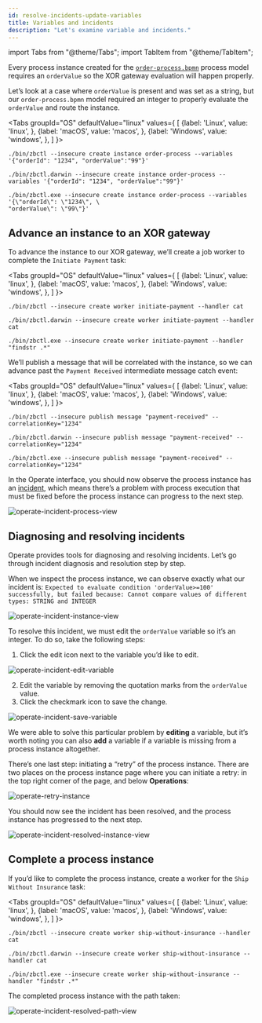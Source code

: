 ```yaml
---
id: resolve-incidents-update-variables
title: Variables and incidents
description: "Let's examine variable and incidents."
---
```


import Tabs from "@theme/Tabs";
import TabItem from "@theme/TabItem";

Every process instance created for the [`order-process.bpmn`](/bpmn/operate/order-process.bpmn) process model requires an `orderValue` so the XOR gateway evaluation will happen properly.

Let’s look at a case where `orderValue` is present and was set as a string, but our `order-process.bpmn` model required an integer to properly evaluate the `orderValue` and route the instance.

<Tabs groupId="OS" defaultValue="linux" values={
[
{label: 'Linux', value: 'linux', },
{label: 'macOS', value: 'macos', },
{label: 'Windows', value: 'windows', },
]
}>

<TabItem value='linux'>

```
./bin/zbctl --insecure create instance order-process --variables '{"orderId": "1234", "orderValue":"99"}'
```

</TabItem>

<TabItem value='macos'>

```
./bin/zbctl.darwin --insecure create instance order-process --variables '{"orderId": "1234", "orderValue":"99"}'
```

</TabItem>

<TabItem value='windows'>

```
./bin/zbctl.exe --insecure create instance order-process --variables '{\"orderId\": \"1234\", \
"orderValue\": \"99\"}'
```

</TabItem>
</Tabs>

## Advance an instance to an XOR gateway

To advance the instance to our XOR gateway, we’ll create a job worker to complete the `Initiate Payment` task:

<Tabs groupId="OS" defaultValue="linux" values={
[
{label: 'Linux', value: 'linux', },
{label: 'macOS', value: 'macos', },
{label: 'Windows', value: 'windows', },
]
}>

<TabItem value='linux'>

```
./bin/zbctl --insecure create worker initiate-payment --handler cat
```

</TabItem>

<TabItem value='macos'>

```
./bin/zbctl.darwin --insecure create worker initiate-payment --handler cat
```

</TabItem>

<TabItem value='windows'>

```
./bin/zbctl.exe --insecure create worker initiate-payment --handler "findstr .*"
```

</TabItem>
</Tabs>

We’ll publish a message that will be correlated with the instance, so we can advance past the `Payment Received` intermediate message catch event:

<Tabs groupId="OS" defaultValue="linux" values={
[
{label: 'Linux', value: 'linux', },
{label: 'macOS', value: 'macos', },
{label: 'Windows', value: 'windows', },
]
}>

<TabItem value='linux'>

```
./bin/zbctl --insecure publish message "payment-received" --correlationKey="1234"
```

</TabItem>

<TabItem value='macos'>

```
./bin/zbctl.darwin --insecure publish message "payment-received" --correlationKey="1234"
```

</TabItem>

<TabItem value='windows'>

```
./bin/zbctl.exe --insecure publish message "payment-received" --correlationKey="1234"
```

</TabItem>
</Tabs>

In the Operate interface, you should now observe the process instance has an [incident](/components/concepts/incidents.md), which means there’s a problem with process execution that must be fixed before the process instance can progress to the next step.

![operate-incident-process-view](../../../images/operate/operate-process-view-incident.png)

## Diagnosing and resolving incidents

Operate provides tools for diagnosing and resolving incidents. Let’s go through incident diagnosis and resolution step by step.

When we inspect the process instance, we can observe exactly what our incident is: `Expected to evaluate condition 'orderValue>=100' successfully, but failed because: Cannot compare values of different types: STRING and INTEGER`

![operate-incident-instance-view](../../../images/operate/operate-view-instance-incident.png)

To resolve this incident, we must edit the `orderValue` variable so it’s an integer. To do so, take the following steps:

1. Click the edit icon next to the variable you’d like to edit.

![operate-incident-edit-variable](../../../images/operate/operate-view-instance-edit-icon.png)

2. Edit the variable by removing the quotation marks from the `orderValue` value.
3. Click the checkmark icon to save the change.

![operate-incident-save-variable](../../../images/operate/operate-view-instance-save-variable-icon.png)

We were able to solve this particular problem by **editing** a variable, but it’s worth noting you can also **add** a variable if a variable is missing from a process instance altogether.

There’s one last step: initiating a “retry” of the process instance. There are two places on the process instance page where you can initiate a retry: in the top right corner of the page, and below **Operations**:

![operate-retry-instance](../../../images/operate/operate-process-retry-incident.png)

You should now see the incident has been resolved, and the process instance has progressed to the next step.

![operate-incident-resolved-instance-view](../../../images/operate/operate-incident-resolved.png)

## Complete a process instance

If you’d like to complete the process instance, create a worker for the `Ship Without Insurance` task:

<Tabs groupId="OS" defaultValue="linux" values={
[
{label: 'Linux', value: 'linux', },
{label: 'macOS', value: 'macos', },
{label: 'Windows', value: 'windows', },
]
}>

<TabItem value='linux'>

```
./bin/zbctl --insecure create worker ship-without-insurance --handler cat
```

</TabItem>

<TabItem value='macos'>

```
./bin/zbctl.darwin --insecure create worker ship-without-insurance --handler cat
```

</TabItem>

<TabItem value='windows'>

```
./bin/zbctl.exe --insecure create worker ship-without-insurance --handler "findstr .*"
```

</TabItem>
</Tabs>

The completed process instance with the path taken:

![operate-incident-resolved-path-view](../../../images/operate/operate-incident-resolved-path.png)
